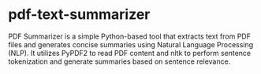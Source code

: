 # pdf-text-summarizer
PDF Summarizer is a simple Python-based tool that extracts text from PDF files and generates concise summaries using Natural Language Processing (NLP). It utilizes PyPDF2 to read PDF content and nltk to perform sentence tokenization and generate summaries based on sentence relevance.
